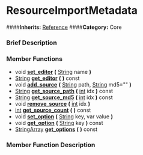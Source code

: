 #  ResourceImportMetadata  
####**Inherits:** [Reference](class_reference)
####**Category:** Core

###  Brief Description  


###  Member Functions 
  * void  **[set&#95;editor](#set_editor)**  **(** [String](class_string) name  **)**
  * [String](class_string)  **[get&#95;editor](#get_editor)**  **(** **)** const
  * void  **[add&#95;source](#add_source)**  **(** [String](class_string) path, [String](class_string) md5=""  **)**
  * [String](class_string)  **[get&#95;source&#95;path](#get_source_path)**  **(** [int](class_int) idx  **)** const
  * [String](class_string)  **[get&#95;source&#95;md5](#get_source_md5)**  **(** [int](class_int) idx  **)** const
  * void  **[remove&#95;source](#remove_source)**  **(** [int](class_int) idx  **)**
  * [int](class_int)  **[get&#95;source&#95;count](#get_source_count)**  **(** **)** const
  * void  **[set&#95;option](#set_option)**  **(** [String](class_string) key, var value  **)**
  * void  **[get&#95;option](#get_option)**  **(** [String](class_string) key  **)** const
  * [StringArray](class_stringarray)  **[get&#95;options](#get_options)**  **(** **)** const

###  Member Function Description  
